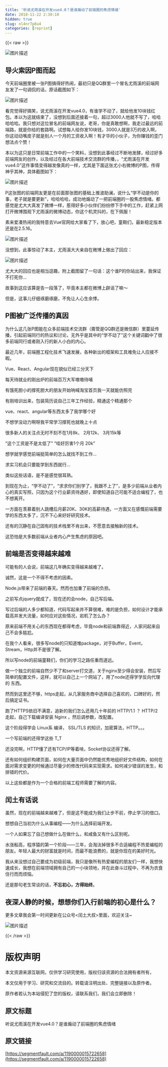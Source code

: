 ```yaml
---
title: '听说尤雨溪在开发vue4.0？是谁煽动了前端圈的焦虑情绪' 
date: 2018-11-22 2:30:10
hidden: true
slug: nl4nr7p8u4
categories: [reprint]
---
```


{{< raw >}}
<p><span class="img-wrap"><img data-src="/img/bVbd8ly?w=996&amp;h=556" src="https://static.alili.tech/img/bVbd8ly?w=996&amp;h=556" alt="&#x56FE;&#x7247;&#x63CF;&#x8FF0;" title="&#x56FE;&#x7247;&#x63CF;&#x8FF0;" style="cursor:pointer;display:inline"></span></p><h2 id="articleHeader0">&#x5BFC;&#x706B;&#x7D22;&#x56E0;P&#x56FE;&#x800C;&#x8D77;</h2><p>&#x4ECA;&#x5929;&#x524D;&#x7AEF;&#x5708;&#x91CC;&#x88AB;&#x4E00;&#x5F20;P&#x56FE;&#x641E;&#x5F97;&#x597D;&#x70ED;&#x95F9;&#xFF0C;&#x6700;&#x521D;&#x53EA;&#x662F;QQ&#x7FA4;&#x91CC;&#x4E00;&#x4E2A;&#x5192;&#x540D;&#x5C24;&#x96E8;&#x6EAA;&#x7684;&#x524D;&#x7AEF;&#x7F51;&#x53CB;&#x53D1;&#x4E86;&#x4E00;&#x53E5;&#x8C03;&#x4F83;&#x7684;&#x8BDD;&#xFF0C;&#x539F;&#x8BDD;&#x622A;&#x56FE;&#x5982;&#x4E0B;&#xFF1A;</p><p><span class="img-wrap"><img data-src="/img/bVbd8kU?w=1318&amp;h=248" src="https://static.alili.tech/img/bVbd8kU?w=1318&amp;h=248" alt="&#x56FE;&#x7247;&#x63CF;&#x8FF0;" title="&#x56FE;&#x7247;&#x63CF;&#x8FF0;" style="cursor:pointer;display:inline"></span></p><p>&#x770B;&#x5B8C;&#x89C9;&#x5F97;&#x597D;&#x641E;&#x7B11;&#xFF0C;&#x8BF4;&#x5C24;&#x96E8;&#x6EAA;&#x5728;&#x5F00;&#x53D1;vue4.0&#xFF0C;&#x6709;&#x8C01;&#x5B66;&#x4E0D;&#x52A8;&#x4E86;&#xFF0C;&#x5C31;&#x7ED9;&#x4ED6;&#x53D1;10&#x5757;&#x94B1;&#x7EA2;&#x5305;&#x3002;&#x672C;&#x4EE5;&#x4E3A;&#x8FD9;&#x5C31;&#x7ED3;&#x675F;&#x4E86;&#xFF0C;&#x6CA1;&#x60F3;&#x5230;&#x540E;&#x9762;&#x8FD8;&#x63A5;&#x7740;&#x4E00;&#x53E5;&#xFF0C;&#x8D85;&#x8FC7;3000&#x4EBA;&#x4ED6;&#x5C31;&#x4E0D;&#x5199;&#x4E86;&#xFF0C;&#x54C8;&#x54C8;&#x54C8;&#x54C8;&#x54C8;&#x3002;&#x6211;&#x53EA;&#x60F3;&#x5BF9;&#x8FD9;&#x4F4D;&#x5192;&#x540D;&#x7684;&#x524D;&#x7AEF;&#x7F51;&#x53CB;&#x8BF4;&#xFF0C;&#x8001;&#x54E5;&#xFF0C;&#x4F60;&#x662F;&#x771F;&#x6562;&#x60F3;&#x554A;&#xFF0C;&#x6211;&#x8D70;&#x8FC7;&#x6700;&#x8FDC;&#x7684;&#x524D;&#x7AEF;&#x8DEF;&#xFF0C;&#x5C31;&#x662F;&#x4F60;&#x7ED9;&#x7684;&#x5957;&#x8DEF;&#x554A;&#x3002;&#x8BD5;&#x60F3;&#x6BCF;&#x4EBA;&#x7ED9;&#x4F60;&#x53D1;10&#x5757;&#x94B1;&#xFF0C;3000&#x4EBA;&#x5C31;&#x662F;3&#x4E07;&#x7684;&#x6536;&#x5165;&#x554A;&#xFF0C;&#x4F60;&#x8FD9;&#x52A8;&#x52A8;&#x5634;&#x76AE;&#x5B50;&#x5C31;&#x662F;&#x522B;&#x4EBA;&#x4E00;&#x4E2A;&#x6708;&#x7684;&#x5DE5;&#x8D44;&#x6536;&#x5165;&#x554A;&#xFF01;&#x6709;&#x624D;&#x534E;&#x7684;&#x5C0F;&#x4F19;&#x5B50;&#xFF0C;&#x4E3A;&#x4F60;&#x8D5A;&#x94B1;&#x7684;&#x6B6A;&#x95E8;&#x60F3;&#x6CD5;&#x70B9;&#x4E2A;&#x8D5E;&#xFF01;</p><p>&#x672C;&#x4EE5;&#x4E3A;&#x8FD9;&#x53EA;&#x662F;&#x65E5;&#x5E38;&#x524D;&#x7AEF;&#x5DE5;&#x4F5C;&#x4E2D;&#x7684;&#x4E00;&#x4E2A;&#x7B11;&#x6599;&#xFF0C;&#x6CA1;&#x60F3;&#x5230;&#x6B64;&#x4E8B;&#x7ECF;&#x8FC7;&#x4E0D;&#x65AD;&#x5730;&#x53D1;&#x9175;&#xFF0C;&#x7ECF;&#x8FC7;&#x597D;&#x591A;&#x524D;&#x7AEF;&#x7F51;&#x53CB;&#x7684;&#x521B;&#x4F5C;&#xFF0C;&#x4EE5;&#x53CA;&#x7ECF;&#x8FC7;&#x5728;&#x5404;&#x5927;&#x524D;&#x7AEF;&#x6280;&#x672F;&#x4EA4;&#x6D41;&#x7FA4;&#x7684;&#x4F20;&#x64AD;&#xFF0C;&#xFF0C;&#x201C;&#x5C24;&#x96E8;&#x6EAA;&#x5728;&#x5F00;&#x53D1;vue4.0&#x201D;&#x8FD9;&#x4EF6;&#x4E8B;&#x60C5;&#x53D8;&#x5F97;&#x8D8A;&#x53D1;&#x50CF;&#x771F;&#x7684;&#x4E00;&#x6837;&#xFF0C;&#x5C24;&#x5176;&#x662F;&#x4E0B;&#x9762;&#x8FD9;&#x5F20;&#x5C24;&#x5C0F;&#x53F3;&#x5FAE;&#x535A;&#x7684;P&#x56FE;&#xFF0C;&#x4F20;&#x5F97;&#x795E;&#x4E4E;&#x5176;&#x795E;&#xFF0C;&#x5177;&#x4F53;&#x622A;&#x56FE;&#x5982;&#x4E0B;&#xFF1A;</p><p><span class="img-wrap"><img data-src="/img/bVbd8k0?w=1314&amp;h=370" src="https://static.alili.tech/img/bVbd8k0?w=1314&amp;h=370" alt="&#x56FE;&#x7247;&#x63CF;&#x8FF0;" title="&#x56FE;&#x7247;&#x63CF;&#x8FF0;" style="cursor:pointer"></span></p><p>P&#x8FD9;&#x5F20;&#x56FE;&#x7684;&#x524D;&#x7AEF;&#x7F51;&#x53CB;&#x66F4;&#x662F;&#x5728;&#x524D;&#x9762;&#x90A3;&#x5F20;&#x56FE;&#x7684;&#x57FA;&#x7840;&#x4E0A;&#x63A8;&#x6CE2;&#x52A9;&#x6F9C;&#xFF0C;&#x8BF4;&#x4EC0;&#x4E48;&#x201C;&#x5B66;&#x4E0D;&#x52A8;&#x662F;&#x4F60;&#x7684;&#x4E8B;&#xFF0C;&#x8001;&#x5B50;&#x5C31;&#x662F;&#x8981;&#x66F4;&#x65B0;&#x201D;&#xFF0C;&#x54C8;&#x54C8;&#x54C8;&#x54C8;&#xFF0C;&#x6210;&#x529F;&#x5730;&#x717D;&#x52A8;&#x4E86;&#x4E00;&#x628A;&#x524D;&#x7AEF;&#x5708;&#x7684;&#x4E00;&#x80A1;&#x7126;&#x8651;&#x60C5;&#x7EEA;&#x3002;&#x90FD;&#x611F;&#x89C9;&#x662F;&#x5C24;&#x5927;&#x5927;&#x771F;&#x53D1;&#x4E86;&#x5FAE;&#x535A;&#x4E00;&#x6837;&#xFF0C;&#x60F9;&#x5F97;&#x597D;&#x591A;&#x5C0F;&#x4F19;&#x4F34;&#x4EEC;&#x7EB7;&#x7EB7;&#x505C;&#x4E0B;&#x624B;&#x4E2D;&#x7684;&#x5DE5;&#x4F5C;&#xFF0C;&#x8D76;&#x7D27;&#x4E0A;&#x7F51;&#x6253;&#x5F00;&#x5FAE;&#x535A;&#x56F4;&#x89C2;&#x4E0B;&#x5C24;&#x96E8;&#x6EAA;&#x7684;&#x5FAE;&#x535A;&#x52A8;&#x6001;&#xFF0C;&#x4F60;&#x8FD9;&#x4E2A;&#x673A;&#x7075;&#x6296;&#x7684;&#xFF0C;&#x5728;&#x4E0B;&#x4F69;&#x670D;&#xFF01;</p><p>&#x7D20;&#x6765;&#x7231;&#x51D1;&#x70ED;&#x95F9;&#x7684;&#x6211;&#x7279;&#x610F;&#x53BB;Vue&#x5B98;&#x7F51;&#x7ED9;&#x5927;&#x5BB6;&#x770B;&#x4E86;&#x4E0B;&#xFF0C;&#x653E;&#x5FC3;&#x5427;&#xFF0C;&#x7AE5;&#x978B;&#x4EEC;&#xFF0C;&#x6700;&#x65B0;&#x7A33;&#x5B9A;&#x7248;&#x672C;&#x8FD8;&#x662F;&#x5728;2.5.16&#x3002;</p><p><span class="img-wrap"><img data-src="/img/bVbd8k8?w=1302&amp;h=434" src="https://static.alili.tech/img/bVbd8k8?w=1302&amp;h=434" alt="&#x56FE;&#x7247;&#x63CF;&#x8FF0;" title="&#x56FE;&#x7247;&#x63CF;&#x8FF0;" style="cursor:pointer;display:inline"></span></p><p>&#x6CA1;&#x60F3;&#x5230;&#xFF0C;&#x6B64;&#x4E8B;&#x60CA;&#x52A8;&#x4E86;&#x672C;&#x4E3B;&#xFF0C;&#x5C24;&#x96E8;&#x6EAA;&#x5927;&#x5927;&#x4EB2;&#x81EA;&#x5728;&#x5FAE;&#x535A;&#x4E0A;&#x505A;&#x51FA;&#x4E86;&#x56DE;&#x5E94;&#xFF1A;</p><p><span class="img-wrap"><img data-src="/img/bVbd8k9?w=1324&amp;h=598" src="https://static.alili.tech/img/bVbd8k9?w=1324&amp;h=598" alt="&#x56FE;&#x7247;&#x63CF;&#x8FF0;" title="&#x56FE;&#x7247;&#x63CF;&#x8FF0;" style="cursor:pointer;display:inline"></span></p><p>&#x5C24;&#x5927;&#x5927;&#x7684;&#x56DE;&#x5E94;&#x4E5F;&#x662F;&#x76F8;&#x5F53;&#x9017;&#x8DA3;&#xFF0C;&#x9644;&#x4E0A;&#x622A;&#x56FE;&#x7559;&#x4E86;&#x4E00;&#x53E5;&#x8BDD;&#xFF1A;&#x8FD9;&#x4E2A;&#x8C01;P&#x7684;&#x4F60;&#x7AD9;&#x51FA;&#x6765;&#xFF0C;&#x6211;&#x4FDD;&#x8BC1;&#x4E0D;&#x6253;&#x6B7B;&#x4F60;...</p><p>&#x6545;&#x4E8B;&#x5230;&#x8FD9;&#x5E94;&#x8BE5;&#x7B97;&#x662F;&#x544A;&#x4E00;&#x6BB5;&#x843D;&#x4E86;&#xFF0C;&#x6BD5;&#x7ADF;&#x672C;&#x4E3B;&#x90FD;&#x5728;&#x5FAE;&#x535A;&#x4E0A;&#x8F9F;&#x8C23;&#x4E86;&#x561B;&#xFF5E;</p><p>&#x4F46;&#x662F;&#xFF0C;&#x8FD9;&#x4E8B;&#x513F;&#x4ED4;&#x7EC6;&#x7422;&#x78E8;&#x7422;&#x78E8;&#xFF0C;&#x4E0D;&#x514D;&#x8BA9;&#x4EBA;&#x5FC3;&#x751F;&#x4F59;&#x60B8;&#x3002;</p><h2 id="articleHeader1">P&#x56FE;&#x88AB;&#x5E7F;&#x6CDB;&#x4F20;&#x64AD;&#x7684;&#x771F;&#x56E0;</h2><p>&#x4E3A;&#x4EC0;&#x4E48;&#x8FD9;&#x51E0;&#x5F20;P&#x56FE;&#x80FD;&#x5728;&#x4F17;&#x591A;&#x524D;&#x7AEF;&#x6280;&#x672F;&#x4EA4;&#x6D41;&#x7FA4;&#xFF08;&#x752D;&#x7BA1;&#x662F;QQ&#x7FA4;&#x8FD8;&#x662F;&#x5FAE;&#x4FE1;&#x7FA4;&#xFF09;&#x91CC;&#x8513;&#x5EF6;&#x4F20;&#x64AD;&#xFF0C;&#x5F15;&#x8D77;&#x524D;&#x7AEF;&#x540C;&#x884C;&#x7684;&#x70ED;&#x8BAE;&#x548C;&#x8BA8;&#x8BBA;&#xFF0C;&#x65E0;&#x5916;&#x4E4E;&#x662F;&#x5176;&#x4E2D;&#x7684;&#x201C;&#x5B66;&#x4E0D;&#x52A8;&#x4E86;&#x201D;&#x8FD9;&#x4E2A;&#x5173;&#x952E;&#x8BCD;&#x6233;&#x4E2D;&#x4E86;&#x5F88;&#x591A;&#x524D;&#x7AEF;&#x540C;&#x884C;&#x6216;&#x8005;&#x521A;&#x5165;&#x884C;&#x7684;&#x65B0;&#x4EBA;&#x5C0F;&#x767D;&#x7684;&#x5185;&#x5FC3;&#x3002;</p><p>&#x6700;&#x8FD1;&#x51E0;&#x5E74;&#xFF0C;&#x524D;&#x7AEF;&#x5708;&#x5DE5;&#x7A0B;&#x5316;&#x6280;&#x672F;&#x98DE;&#x901F;&#x53D1;&#x5C55;&#xFF0C;&#x5404;&#x79CD;&#x65B0;&#x51FA;&#x7684;&#x6846;&#x67B6;&#x548C;&#x5DE5;&#x5177;&#x96BE;&#x514D;&#x8BA9;&#x4EBA;&#x5E94;&#x63A5;&#x4E0D;&#x6687;&#x3002;</p><p>Vue&#x3001;React&#x3001;Angular&#x73B0;&#x5728;&#x8C8C;&#x4F3C;&#x5DF2;&#x7ECF;&#x4E09;&#x5206;&#x5929;&#x4E0B;</p><p>&#x6BCF;&#x5929;&#x5F85;&#x5C31;&#x4E1A;&#x7684;&#x521A;&#x51FA;&#x7089;&#x7684;&#x524D;&#x7AEF;&#x767E;&#x4E07;&#x5927;&#x519B;&#x55F7;&#x55F7;&#x5F85;&#x54FA;</p><p>&#x6709;&#x997F;&#x6B7B;&#x80C6;&#x5C0F;&#x7684;&#x6491;&#x6B7B;&#x80C6;&#x5927;&#x7684;&#x670B;&#x53CB;&#x5F00;&#x59CB;&#x5450;&#x558A;&#x6DD8;&#x5B9D;&#x9996;&#x9875;&#x6211;&#x4E00;&#x5929;&#x5C31;&#x80FD;&#x4EFF;&#x7167;&#x5B8C;</p><p>&#x6709;&#x521A;&#x57F9;&#x8BAD;&#x51FA;&#x6765;&#xFF0C;&#x5305;&#x88C5;&#x7B80;&#x5386;&#x8BF4;&#x81EA;&#x5DF1;&#x4E09;&#x5E74;&#x5DE5;&#x4F5C;&#x7ECF;&#x9A8C;&#xFF0C;&#x7CBE;&#x901A;&#x8FD9;&#x4E2A;&#x7CBE;&#x901A;&#x90A3;&#x4E2A;</p><p>vue&#x3001;react&#x3001;angular&#x7B49;&#x4E1C;&#x897F;&#x592A;&#x591A;&#x4E86;&#x6211;&#x5B66;&#x54EA;&#x4E2A;&#x597D;</p><p>&#x4E0D;&#x60F3;&#x5B66;&#x6CA1;&#x52A8;&#x529B;&#x554A;&#x5440;&#x6211;&#x5E73;&#x5E38;&#x5B66;&#x4E60;&#x6491;&#x6B7B;&#x4E5F;&#x5C31;&#x665A;&#x4E0A;&#x5341;&#x70B9;</p><p>&#x5F88;&#x591A;&#x65B0;&#x4EBA;&#x7684;&#x5173;&#x6CE8;&#x70B9;&#x65E0;&#x65F6;&#x4E0D;&#x523B;&#x4E0D;&#x5728;1&#x6708;8k&#x3001; 2&#x6708;12k&#x3001; 3&#x6708;15k&#x7B49;</p><p>&#x201C;&#x8FD9;&#x4E2A;&#x5DE5;&#x8D44;&#x662F;&#x4E0D;&#x662F;&#x592A;&#x4F4E;&#x4E86;&#x201D; &#x201C;&#x54C7;&#x597D;&#x5389;&#x5BB3;1&#x4E2A;&#x6708; 20k&#x201D;</p><p>&#x60F3;&#x5B66;&#x5C31;&#x5B66;&#x611F;&#x89C9;&#x524D;&#x7AEF;&#x633A;&#x7B80;&#x5355;&#x7684;&#x600E;&#x4E48;&#x5C31;&#x627E;&#x4E0D;&#x5230;&#x5DE5;&#x4F5C;...</p><p>&#x6C42;&#x5B9E;&#x4E60;&#x673A;&#x4F1A;&#x53EA;&#x8981;&#x80FD;&#x5B66;&#x5230;&#x4E1C;&#x897F;&#x5C31;&#x884C;...</p><p>&#x7C7B;&#x4F3C;&#x8FD9;&#x4E9B;&#x8BDD;&#x8BED;&#xFF0C;&#x662F;&#x4E0D;&#x662F;&#x611F;&#x89C9;&#x5F88;&#x8033;&#x719F;&#x3002;</p><p>&#x5230;&#x73B0;&#x5728;&#x4E3A;&#x6B62;&#xFF0C;&#x201C;&#x5B66;&#x4E0D;&#x52A8;&#x4E86;&#x201D;&#xFF0C;&#x201C;&#x6C42;&#x6C42;&#x4F60;&#x4EEC;&#x522B;&#x5B66;&#x4E86;&#xFF0C;&#x6211;&#x8DDF;&#x4E0D;&#x4E0A;&#x4E86;&#x201D;&#xFF0C;&#x662F;&#x591A;&#x5C11;&#x524D;&#x7AEF;&#x4ECE;&#x4E1A;&#x8005;&#x5185;&#x5FC3;&#x7684;&#x771F;&#x5B9E;&#x5199;&#x7167;&#xFF0C;&#x53EA;&#x56E0;&#x4E3A;&#x8FD9;&#x4E2A;&#x884C;&#x4E1A;&#x85AA;&#x8D44;&#x5F85;&#x9047;&#x597D;&#xFF0C;&#x5373;&#x4F7F;&#x77E5;&#x9053;&#x81EA;&#x5DF1;&#x53EF;&#x80FD;&#x4E0D;&#x9002;&#x5408;&#x7F16;&#x7A0B;&#x4E86;&#xFF0C;&#x4E5F;&#x4E0D;&#x60F3;&#x79BB;&#x5F00;&#x3002;</p><p>&#x4E00;&#x65B9;&#x9762;&#x5728;&#x7FA1;&#x6155;&#x7740;&#x522B;&#x4EBA;&#x8DF3;&#x69FD;&#x540E;&#x6708;&#x85AA;20K&#x3001;30K&#x7684;&#x9AD8;&#x85AA;&#x5F85;&#x9047;&#xFF0C;&#x4E00;&#x65B9;&#x9762;&#x53C8;&#x5728;&#x611F;&#x6168;&#x524D;&#x7AEF;&#x9700;&#x8981;&#x5B66;&#x7684;&#x4E1C;&#x897F;&#x592A;&#x591A;&#x4E86;&#xFF0C;&#x6C89;&#x4E0D;&#x4E0B;&#x5FC3;&#x6765;&#x597D;&#x597D;&#x7814;&#x7A76;&#x6280;&#x672F;&#x3002;</p><p>&#x8FD8;&#x6709;&#x7684;&#x6C89;&#x9759;&#x5728;&#x81EA;&#x5DF1;&#x56FA;&#x6709;&#x7684;&#x6280;&#x672F;&#x6808;&#x91CC;&#x4E0D;&#x80AF;&#x51FA;&#x6765;&#xFF0C;&#x4E0D;&#x613F;&#x610F;&#x53BB;&#x63A5;&#x89E6;&#x65B0;&#x7684;&#x6280;&#x672F;&#x3002;</p><p>&#x8FD9;&#x6050;&#x6015;&#x662F;&#x5927;&#x591A;&#x6570;&#x524D;&#x7AEF;&#x4ECE;&#x4E1A;&#x8005;&#x5185;&#x5FC3;&#x4EA7;&#x751F;&#x7126;&#x8651;&#x7684;&#x539F;&#x56E0;&#x5427;&#x3002;</p><h2 id="articleHeader2">&#x524D;&#x7AEF;&#x662F;&#x5426;&#x53D8;&#x5F97;&#x8D8A;&#x6765;&#x8D8A;&#x96BE;</h2><p>&#x53EF;&#x80FD;&#x6709;&#x7684;&#x4EBA;&#x4F1A;&#x8BF4;&#xFF0C;&#x524D;&#x7AEF;&#x8FD9;&#x51E0;&#x5E74;&#x786E;&#x5B9E;&#x53D8;&#x5F97;&#x8D8A;&#x6765;&#x8D8A;&#x96BE;&#x4E86;&#x3002;</p><p>&#x8BDA;&#x7136;&#xFF0C;&#x8FD9;&#x662F;&#x4E00;&#x4E2A;&#x4E0D;&#x5F97;&#x4E0D;&#x8003;&#x8651;&#x7684;&#x56E0;&#x7D20;&#x3002;</p><p>Node.js&#x5E26;&#x6765;&#x4E86;&#x524D;&#x7AEF;&#x7684;&#x6625;&#x5929;&#x3002;&#x7136;&#x800C;&#x4E5F;&#x52A0;&#x91CD;&#x4E86;&#x524D;&#x7AEF;&#x7684;&#x8D1F;&#x62C5;&#x3002;</p><p>&#x4E4B;&#x524D;&#x5199;&#x70B9;jquery&#x5C31;&#x6210;&#x4E86;&#xFF0C;&#x73B0;&#x5728;&#x8FD8;&#x7684;&#x4F1A;node&#xFF0C;&#x81EA;&#x5DF1;&#x5199;&#x540E;&#x7AEF;&#x3002;</p><p>&#x5199;&#x8FC7;&#x540E;&#x7AEF;&#x7684;&#x4EBA;&#x591A;&#x5C11;&#x90FD;&#x77E5;&#x9053;&#xFF0C;&#x4EE3;&#x7801;&#x5199;&#x8D77;&#x6765;&#x5E76;&#x4E0D;&#x7B97;&#x5F88;&#x96BE;&#xFF0C;&#x96BE;&#x7684;&#x662F;&#x8D1F;&#x62C5;&#xFF0C;&#x5982;&#x4F55;&#x8BBE;&#x8BA1;&#x624D;&#x80FD;&#x627F;&#x8F7D;&#x9AD8;&#x5E76;&#x53D1;&#x5927;&#x6D41;&#x91CF;&#xFF0C;&#x5982;&#x4F55;&#x5E94;&#x5BF9;&#x8FD9;&#x4E9B;&#x60C5;&#x51B5;&#xFF0C;&#x5B95;&#x673A;&#x4E86;&#x600E;&#x4E48;&#x529E;&#xFF1F;</p><p>&#x539F;&#x6765;&#x524D;&#x7AEF;&#x4E0D;&#x7528;&#x5173;&#x5FC3;&#x7684;&#x4E1C;&#x897F;&#x73B0;&#x5728;&#x90FD;&#x5F97;&#x8003;&#x8651;&#xFF0C;&#x6BD5;&#x7ADF;node&#x548C;&#x524D;&#x7AEF;&#x9760;&#x5F97;&#x8FD1;&#xFF0C;&#x4EBA;&#x5BB6;&#x95EE;&#x8D77;&#x6765;&#x81EA;&#x5DF1;&#x4E0D;&#x4F1A;&#x591A;&#x5C34;&#x5C2C;&#x3002;</p><p>&#x5728;&#x6211;&#x4E2A;&#x4EBA;&#x770B;&#x6765;&#xFF0C;&#x5F88;&#x591A;&#x5199;node&#x7684;&#x53EA;&#x77E5;&#x9053;&#x5806;package&#xFF0C;&#x5BF9;&#x4E8E;Buffer&#xFF0C;Event&#xFF0C;Stream&#xFF0C;Http&#x5E76;&#x4E0D;&#x662F;&#x5F88;&#x4E86;&#x89E3;&#x3002;</p><p>&#x6240;&#x4EE5;&#x5199;node&#x7684;&#x524D;&#x7AEF;&#x7AE5;&#x978B;&#x4EEC;&#xFF0C;&#x4F60;&#x4EEC;&#x7684;&#x5B66;&#x4E60;&#x4E4B;&#x8DEF;&#x4EFB;&#x91CD;&#x800C;&#x9053;&#x8FDC;&#x3002;</p><p>&#x505A;&#x4E00;&#x4E2A;&#x72EC;&#x7ACB;&#x7684;&#x524D;&#x7AEF;&#x81EA;&#x7136;&#x5C11;&#x4E0D;&#x4E86;&#x548C;server&#x6253;&#x4EA4;&#x9053;&#xFF0C;&#x5173;&#x4E8E;nginx&#x81F3;&#x5C11;&#x5F97;&#x4F1A;&#x5B89;&#x88C5;&#xFF0C;&#x7136;&#x540E;&#x5199;&#x7B80;&#x5355;&#x7684;&#x914D;&#x7F6E;&#x6587;&#x4EF6;&#xFF0C;&#x8FD9;&#x6837;&#xFF0C;&#x5C31;&#x53EF;&#x4EE5;&#x81EA;&#x5DF1;&#x4E0A;&#x4E00;&#x4E2A;&#x7F51;&#x7AD9;&#x4E86;&#xFF0C;&#x7528;&#x4E86;node&#x8FD8;&#x5F97;&#x5B66;&#x5B66;&#x53CD;&#x5411;&#x4EE3;&#x7406;&#x7684; &#x4E1C;&#x897F;&#x3002;</p><p>&#x7136;&#x800C;&#x5230;&#x8FD9;&#x91CC;&#x8FD8;&#x4E0D;&#x591F;&#xFF0C;https&#x8D70;&#x8D77;&#xFF0C;&#x4ECE;&#x51E0;&#x5BB6;&#x670D;&#x52A1;&#x5546;&#x4E2D;&#x9009;&#x62E9;&#x81EA;&#x5DF1;&#x559C;&#x6B22;&#x7684;&#xFF0C;&#x53E3;&#x7891;&#x597D;&#x7684;&#xFF0C;&#x7136;&#x540E;&#x641E;&#x5B9A;&#x8BC1;&#x4E66;&#x3002;</p><p>&#x8DD1;&#x4E86;HTTPS&#x4F9D;&#x65E7;&#x4E0D;&#x6EE1;&#x610F;&#xFF0C;&#x8FFD;&#x65B0;&#x7684;&#x6211;&#x4EEC;&#x600E;&#x4E48;&#x8FD8;&#x7528;&#x51E0;&#x5341;&#x5E74;&#x524D;&#x7684; HTTP/1.1 &#xFF1F; HTTP/2 &#x8D70;&#x8D77;&#xFF0C;&#x81EA;&#x5DF1;&#x4E0B;&#x8F7D;&#x7F16;&#x8BD1;&#x5B89;&#x88C5; Nginx &#xFF0C;&#x7136;&#x540E;&#x8C03;&#x53C2;&#x6570;&#xFF0C;&#x6539;&#x914D;&#x7F6E;&#x3002;</p><p>&#x8FD9;&#x4E2A;&#x9636;&#x6BB5;&#x5F97;&#x5B66;&#x4F1A; Linux&#x7CFB; &#x7F16;&#x8BD1;&#xFF0C; SSL/TLS &#x7684;&#x77E5;&#x8BC6;&#xFF0C;&#x52A0;&#x5BC6;&#x7B97;&#x6CD5;&#xFF0C;HTTP&#x3002;&#x3002;&#x3002;</p><p>&#x4E00;&#x4E2A;&#x5199;&#x524D;&#x7AEF;&#x7684;&#x8FD8;&#x5F97;&#x5B66;&#x8FD9;&#x4E9B; T_T</p><p>&#x8FD8;&#x6CA1;&#x5B8C;&#x554A;&#xFF0C;HTTP&#x61C2;&#x4E86;&#x8FD8;&#x6709;TCP/IP&#x7B49;&#x7740;&#x5543;&#xFF0C;Socket&#x534F;&#x8BAE;&#x8FD8;&#x5F97;&#x4E86;&#x89E3;&#x3002;</p><p>&#x8FD8;&#x6709;&#x5982;&#x4F55;&#x7EC4;&#x7EC7;&#x6784;&#x5EFA;&#x9875;&#x9762;&#xFF0C;&#x5982;&#x4F55;&#x5728;&#x5927;&#x91CF;&#x9875;&#x9762;&#x4E2D;&#x4ECD;&#x7136;&#x80FD;&#x4F18;&#x79C0;&#x5730;&#x7EC4;&#x7EC7;&#x597D;&#x6587;&#x4EF6;&#x7ED3;&#x6784;&#xFF0C;&#x5982;&#x4F55;&#x5728;&#x9762;&#x5BF9;&#x9700;&#x6C42;&#x53D8;&#x66F4;&#x7684;&#x65F6;&#x5019;&#x901A;&#x8FC7;&#x5C3D;&#x91CF;&#x5C11;&#x7684;&#x4FEE;&#x6539;&#x4EE3;&#x7801;&#x6765;&#x5B9E;&#x73B0;&#x9700;&#x6C42;&#x3002;&#x5982;&#x4F55;&#x51CF;&#x5C11;&#x9519;&#x8BEF;&#x7684;&#x53D1;&#x751F;&#xFF0C;&#x548C;&#x6392;&#x9519;&#x7684;&#x4EE3;&#x4EF7;&#x3002;</p><p>&#x4EE5;&#x4E0A;&#x8FD9;&#x4E9B;&#x90FD;&#x662F;&#x4F5C;&#x4E3A;&#x4E00;&#x4E2A;&#x5408;&#x683C;&#x7684;&#x524D;&#x7AEF;&#x5DE5;&#x7A0B;&#x5E08;&#x9700;&#x8981;&#x4E86;&#x89E3;&#x7684;&#x5185;&#x5BB9;&#x3002;</p><h2 id="articleHeader3">&#x95F0;&#x571F;&#x6709;&#x8BDD;&#x8BF4;</h2><p>&#x867D;&#x7136;&#xFF0C;&#x73B0;&#x5728;&#x7684;&#x524D;&#x7AEF;&#x8D8A;&#x6765;&#x8D8A;&#x96BE;&#x4E86;&#xFF0C;&#x4F46;&#x662F;&#x8FD9;&#x4E0D;&#x80FD;&#x6210;&#x4E3A;&#x6211;&#x4EEC;&#x6B62;&#x6B65;&#x4E0D;&#x524D;&#xFF0C;&#x505C;&#x6B62;&#x5B66;&#x4E60;&#x7684;&#x501F;&#x53E3;&#x3002;</p><p>&#x60F3;&#x60F3;&#x81EA;&#x5DF1;&#x5F53;&#x521D;&#x4E3A;&#x4EC0;&#x4E48;&#x4ECE;&#x4E8B;&#x7F16;&#x7A0B;&#x2014;&#x2014;&#x4E3A;&#x4EC0;&#x4E48;&#x9009;&#x62E9;&#x524D;&#x7AEF;&#x5F00;&#x53D1;&#x3002;</p><p>&#x4E00;&#x4E2A;&#x4EBA;&#x5982;&#x679C;&#x5FD8;&#x4E86;&#x81EA;&#x5DF1;&#x60F3;&#x505A;&#x4EC0;&#x4E48;&#x5728;&#x505A;&#x4EC0;&#x4E48;&#xFF0C;&#x548C;&#x54B8;&#x9C7C;&#x53C8;&#x6709;&#x4EC0;&#x4E48;&#x533A;&#x522B;&#x5462;&#x3002;</p><p>&#x6C34;&#x6DA8;&#x8239;&#x9AD8;&#xFF0C;&#x7A0B;&#x5E8F;&#x733F;&#x7684;&#x7B2C;&#x4E00;&#x4E2A;&#x9636;&#x6BB5;&#x2014;&#x2014;&#x4E09;&#x5E74;&#xFF0C;&#x4F1A;&#x6DD8;&#x6C70;&#x6389;&#x5F88;&#x591A;&#x4E0D;&#x5408;&#x9002;&#x7F16;&#x7A0B;&#x4E0D;&#x70ED;&#x7231;&#x7F16;&#x7A0B;&#x7684;&#x670B;&#x53CB;&#x3002;&#x5E74;&#x8F7B;&#x4EBA;&#x6700;&#x5927;&#x7684;&#x8D22;&#x5BCC;&#x5C31;&#x662F;&#x65F6;&#x95F4;&#xFF0C;&#x800C;&#x6700;&#x4E0D;&#x80FD;&#x6D6A;&#x8D39;&#x7684;&#xFF0C;&#x5C31;&#x662F;&#x4F60;&#x73B0;&#x5728;&#x7684;&#x7F8E;&#x597D;&#x65F6;&#x5149;&#x3002;</p><p>&#x6211;&#x4ECE;&#x6765;&#x6CA1;&#x60F3;&#x8FC7;&#x81EA;&#x5DF1;&#x8981;&#x6210;&#x4E3A;&#x521D;&#x7EA7;&#x524D;&#x7AEF;&#xFF0C;&#x6211;&#x53EA;&#x662F;&#x50CF;&#x6240;&#x6709;&#x70ED;&#x7231;&#x7F16;&#x7A0B;&#x7684;&#x670B;&#x53CB;&#x4EEC;&#x4E00;&#x6837;&#xFF0C;&#x6211;&#x60F3;&#x5FEB;&#x901F;&#x6210;&#x957F;&#xFF0C;&#x6211;&#x60F3;&#x5728;&#x524D;&#x7AEF;&#x9886;&#x57DF;&#x62E5;&#x6709;&#x81EA;&#x5DF1;&#x7684;&#x4E00;&#x5C0F;&#x5757;&#x9886;&#x5730;&#xFF0C;&#x5E76;&#x5728;&#x6B64;&#x594B;&#x6597;&#x8FC7;&#x7A0B;&#x4E2D;&#xFF0C;&#x4E0D;&#x518D;&#x4E3A;&#x8863;&#x98DF;&#x4F4F;&#x884C;&#x800C;&#x800C;&#x70E6;&#x607C;&#x3002;</p><p>&#x8FD8;&#x662F;&#x90A3;&#x53E5;&#x8001;&#x751F;&#x5E38;&#x8C08;&#x7684;&#x8BDD;&#xFF0C;<strong>&#x4E0D;&#x5FD8;&#x521D;&#x5FC3;&#xFF0C;&#x65B9;&#x5F97;&#x59CB;&#x7EC8;</strong>&#x3002;</p><h2 id="articleHeader4">&#x591C;&#x6DF1;&#x4EBA;&#x9759;&#x7684;&#x65F6;&#x5019;&#xFF0C;&#x60F3;&#x60F3;&#x4F60;&#x4EEC;&#x5165;&#x884C;&#x524D;&#x7AEF;&#x7684;&#x521D;&#x5FC3;&#x662F;&#x4EC0;&#x4E48;&#xFF1F;</h2><p>&#x66F4;&#x591A;&#x6587;&#x7AE0;&#x6211;&#x4F1A;&#x7B2C;&#x4E00;&#x65F6;&#x95F4;&#x66F4;&#x65B0;&#x5728;&#x516C;&#x4F17;&#x53F7;&lt;&#x95F0;&#x571F;&#x5927;&#x53D4;&gt;&#x91CC;&#x9762;&#xFF0C;&#x6B22;&#x8FCE;&#x5173;&#x6CE8;~</p><p><span class="img-wrap"><img data-src="/img/bVbd8lk?w=258&amp;h=258" src="https://static.alili.tech/img/bVbd8lk?w=258&amp;h=258" alt="&#x56FE;&#x7247;&#x63CF;&#x8FF0;" title="&#x56FE;&#x7247;&#x63CF;&#x8FF0;" style="cursor:pointer"></span></p>
{{< /raw >}}

# 版权声明
本文资源来源互联网，仅供学习研究使用，版权归该资源的合法拥有者所有，

本文仅用于学习、研究和交流目的。转载请注明出处、完整链接以及原作者。

原作者若认为本站侵犯了您的版权，请联系我们，我们会立即删除！

## 原文标题
听说尤雨溪在开发vue4.0？是谁煽动了前端圈的焦虑情绪

## 原文链接
[https://segmentfault.com/a/1190000015722658](https://segmentfault.com/a/1190000015722658)

